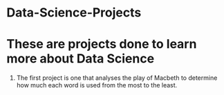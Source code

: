 # Data-Science-Projects
# These are projects done to learn more about Data Science
1. The first project is one that analyses the play of Macbeth to determine how much each word is used from the most to the least.
